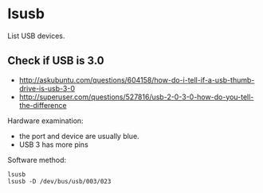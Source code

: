 # lsusb

List USB devices.

## Check if USB is 3.0

- <http://askubuntu.com/questions/604158/how-do-i-tell-if-a-usb-thumb-drive-is-usb-3-0>
- <http://superuser.com/questions/527816/usb-2-0-3-0-how-do-you-tell-the-difference>

Hardware examination:

- the port and device are usually blue.
- USB 3 has more pins

Software method:

    lsusb
    lsusb -D /dev/bus/usb/003/023
